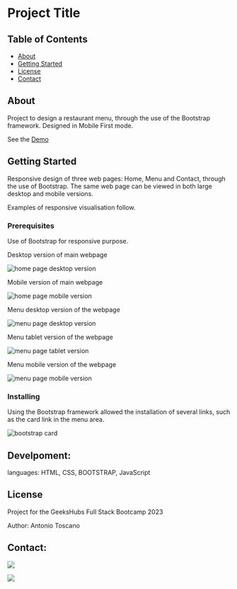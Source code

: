 # Project Title

## Table of Contents

- [About](#about)
- [Getting Started](#getting_started)
- [License](#usage)
- [Contact](#contact)

## About <a name = "about"></a>

Project to design a restaurant menu, through the use of the Bootstrap framework. Designed in Mobile First mode.

See the <a href="https://a-toscan.github.io/Menu-Restaurant_Bootstrap/" target="_blank">Demo</a>

## Getting Started <a name = "getting_started"></a>

Responsive design of three web pages: Home, Menu and Contact, through the use of Bootstrap. The same web page can be viewed in both large desktop and mobile versions.

Examples of responsive visualisation follow.

### Prerequisites

Use of Bootstrap for responsive purpose.

Desktop version of main webpage

<img src="/screenshot/homewebpage.JPG" alt="home page desktop version">

Mobile version of main webpage

<img src="/screenshot/homemobileversion.JPG" alt="home page mobile version">

Menu desktop version of the webpage

<img src="/screenshot/menu-webpageversion.JPG" alt="menu page desktop version">

Menu tablet version of the webpage

<img src="/screenshot/menu-tabletversion.JPG" alt="menu page tablet version">

Menu mobile version of the webpage

<img src="/screenshot/menu-mobileversion.JPG" alt="menu page mobile version">

### Installing

Using the Bootstrap framework allowed the installation of several links, such as the card link in the menu area.

<img src="/screenshot/card.JPG" alt="bootstrap card">

## Develpoment:

languages: HTML, CSS, BOOTSTRAP, JavaScript

## License <a name = "usage"></a>

Project for the GeeksHubs Full Stack Bootcamp 2023

Author: Antonio Toscano

## Contact:

<a href = "mailto:eltoscan@gmail.com"><img src="https://img.shields.io/badge/Gmail-C6362C?style=for-the-badge&logo=gmail&logoColor=white" target="_blank"></a>

<a href="https://www.linkedin.com/in/antonio-toscano-hd/" target="_blank"><img src="https://img.shields.io/badge/-LinkedIn-%230077B5?style=for-the-badge&logo=linkedin&logoColor=white" target="_blank"></a>
